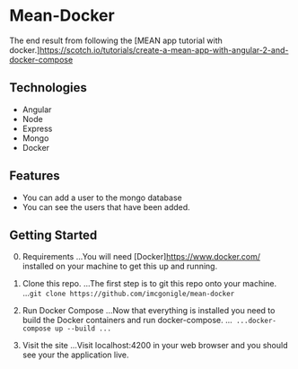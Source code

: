 # Mean-Docker
The end result from following the [MEAN app tutorial with docker.]<https://scotch.io/tutorials/create-a-mean-app-with-angular-2-and-docker-compose>

## Technologies
- Angular
- Node
- Express
- Mongo
- Docker

## Features
- You can add a user to the mongo database
- You can see the users that have been added.

## Getting Started
0. Requirements
...You will need [Docker]<https://www.docker.com/> installed on your machine to get this up and running.

1. Clone this repo.
...The first step is to git this repo onto your machine.
...`git clone https://github.com/imcgonigle/mean-docker`


2. Run Docker Compose
...Now that everything is installed you need to build the Docker containers and run docker-compose.
...```
...docker-compose up --build
...```

3. Visit the site
...Visit localhost:4200 in your web browser and you should see your the application live.


